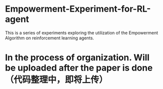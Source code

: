 # Empowerment-Experiment-for-RL-agent
This is a series of experiments exploring the utilization of the Empowerment Algorithm on reinforcement learning agents.

# In the process of organization. Will be uploaded after the paper is done（代码整理中，即将上传）
